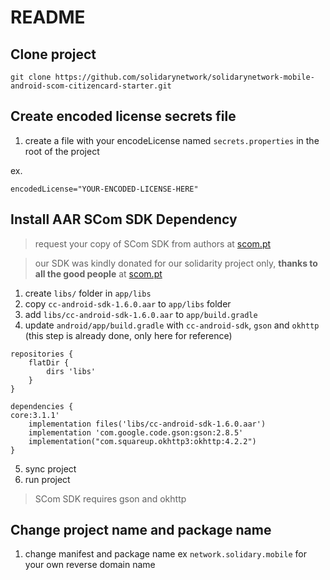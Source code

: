 # README

## Clone project

```shell
git clone https://github.com/solidarynetwork/solidarynetwork-mobile-android-scom-citizencard-starter.git
```

## Create encoded license secrets file

1. create a file with your encodeLicense named `secrets.properties` in the root of the project

ex.

```
encodedLicense="YOUR-ENCODED-LICENSE-HERE"
```

## Install AAR SCom SDK Dependency

> request your copy of SCom SDK from authors at [scom.pt](https://scom.pt)

> our SDK was kindly donated for our solidarity project only, **thanks to all the good people** at [scom.pt](https://scom.pt)

1. create `libs/` folder in `app/libs`
2. copy `cc-android-sdk-1.6.0.aar` to `app/libs` folder
3. add `libs/cc-android-sdk-1.6.0.aar` to `app/build.gradle`
4. update `android/app/build.gradle` with `cc-android-sdk`, `gson` and `okhttp` (this step is already done, only here for reference)


```
repositories {
    flatDir {
        dirs 'libs'
    }
}

dependencies {
core:3.1.1'
    implementation files('libs/cc-android-sdk-1.6.0.aar')
    implementation 'com.google.code.gson:gson:2.8.5'
    implementation("com.squareup.okhttp3:okhttp:4.2.2")
}
```

5. sync project
6. run project

> SCom SDK requires gson and okhttp

## Change project name and package name

1. change manifest and package name ex `network.solidary.mobile` for your own reverse domain name
